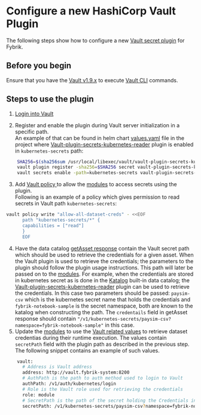 
# Configure a new HashiCorp Vault Plugin

The following steps show how to configure a new [Vault secret plugin](../concepts/vault_plugins.md) for Fybrik.

## Before you begin

Ensure that you have the [Vault v1.9.x](https://www.vaultproject.io/downloads) to execute [Vault CLI](https://www.vaultproject.io/docs/commands) commands.

## Steps to use the plugin

1. [Login into Vault](https://www.vaultproject.io/docs/commands/login)

2. Register and enable the plugin during Vault server initialization in a specific path. 
<br/>An example of that can be found in helm chart [values.yaml](https://github.com/fybrik/fybrik/blob/master/charts/vault/env/dev/plugin-secrets-values.yaml) file in the project where [Vault-plugin-secrets-kubernetes-reader](https://github.com/fybrik/vault-plugin-secrets-kubernetes-reader) plugin is enabled in `kubernetes-secrets` path:
```bash
    SHA256=$(sha256sum /usr/local/libexec/vault/vault-plugin-secrets-kubernetes-reader | cut -d ' ' -f1) &&
    vault plugin register -sha256=$SHA256 secret vault-plugin-secrets-kubernetes-reader
    vault secrets enable -path=kubernetes-secrets vault-plugin-secrets-kubernetes-reader
```
3. Add [Vault policy ](https://www.vaultproject.io/docs/concepts/policies) to allow the [modules](../concepts/modules.md) to access secrets using the plugin.
<br/>Following is an example of a policy which gives permission to read secrets in Vault path `kubernetes-secrets`:
```bash
vault policy write "allow-all-dataset-creds" - <<EOF
      path "kubernetes-secrets/*" {
      capabilities = ["read"]
      }
      EOF
```
4. Have the data catalog [getAsset response](../../reference/connectors-datacatalog/Models/GetAssetResponse) contain the Vault secret path which should be used to retrieve the credentials for a given asset. When the Vault plugin is used to retrieve the credentials; the parameters to the plugin should follow the plugin usage instructions. This path will later be passed on to the [modules](./modules.md).
For example, when the credentials are stored in kubernetes secret as is done in the [Katalog](../reference/katalog.md) built-in data catalog; the [Vault-plugin-secrets-kubernetes-reader](https://github.com/fybrik/vault-plugin-secrets-kubernetes-reader) plugin can be used to retrieve the credentials. In this case two parameters should be passed: `paysim-csv`  which is the kubernetes secret name that holds the credentials and `fybrik-notebook-sample` is the secret namespace, both are known to the katalog when constructing the path. The `credentails` field in getAsset response should contain `"/v1/kubernetes-secrets/paysim-csv?namespace=fybrik-notebook-sample"` in this case.
5. Update the [modules](../concepts/modules.md) to use the [Vault related values](../../reference/crds#blueprintspecmoduleskeyargumentsassetsindexargsindexvaultkey) to retrieve dataset credentias during their runtime execution. The values contain `secretPath` field with the plugin path as described in the previous step.
The following snippet contains an example of such values. 

```bash
    vault:
      # Address is Vault address
      address: http://vault.fybrik-system:8200
      # AuthPath is the path to auth method used to login to Vault
      authPath: /v1/auth/kubernetes/login
      # Role is the Vault role used for retrieving the credentials
      role: module
      # SecretPath is the path of the secret holding the Credentials in Vault
      secretPath: /v1/kubernetes-secrets/paysim-csv?namespace=fybrik-notebook-sample
```


